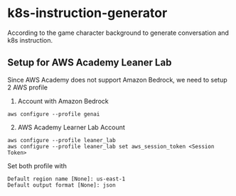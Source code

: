 # k8s-instruction-generator
According to the game character background to generate conversation and k8s instruction.


## Setup for AWS Academy Leaner Lab 
Since AWS Academy does not support Amazon Bedrock, we need to setup 2 AWS profile

1. Account with Amazon Bedrock
```
aws configure --profile genai
```
2. AWS Academy Learner Lab Account
```
aws configure --profile leaner_lab
aws configure --profile leaner_lab set aws_session_token <Session Token> 
```

Set both profile with
```
Default region name [None]: us-east-1
Default output format [None]: json
```

